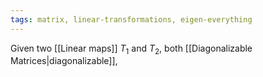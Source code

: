 ```yaml
---
tags: matrix, linear-transformations, eigen-everything
---
```

Given two [[Linear maps]] $T_{1}$ and $T_{2}$, both [[Diagonalizable Matrices|diagonalizable]], 